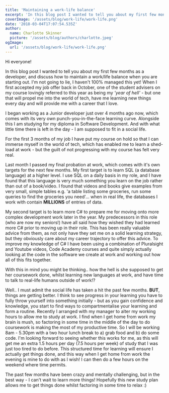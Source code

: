 ```yaml
---
title: 'Maintaining a work-life balance'
excerpt: 'In this blog post I wanted to tell you about my first few months as a developer, and discuss how to maintain a work/life balance when you are starting out..'
coverImage: '/assets/blog/work-life/work-life.png'
date: '2018-03-04T17:07:54.535Z'
author:
  name: Charlotte Skinner
  picture: '/assets/blog/authors/charlotte.jpeg'
ogImage:
  url: '/assets/blog/work-life/work-life.png'
---
```


Hi everyone!

In this blog post I wanted to tell you about my first few months as a developer, and discuss how to maintain a work/life balance when you are starting out. I'm not going to lie, I haven't 100% managed this yet! When I first accepted my job offer back in October, one of the student advisers on my course lovingly referred to this year as being my *'year of hell'* - but one that will propel me into the world of tech, have me learning new things every day and will provide me with a career that I love.

I began working as a Junior developer just over 4 months ago now, which comes with its very own punch-you-in-the-face learning curve. Alongside this I am studying for my diploma in Software Development. And with what little time there is left in the day - I am supposed to fit in a social life.

For the first 3 months of my job I have put my course on hold so that I can immerse myself in the world of tech, which has enabled me to learn a shed-load at work - but the guilt of not progressing with my course has felt very real.

Last month I passed my final probation at work, which comes with it's own targets for the next few months. My first target is to learn SQL (a database language) at a higher level. I use SQL on a daily basis in my role, and I have found that this language is very much something you learn on the job rather than out of a book/video. I found that videos and books give examples from very small, simple tables e.g. 'a table listing some groceries, run some queries to find the groceries you need'... when in real life, the databases I work with contain **MILLIONS** of entries of data.

My second target is to learn more C# to prepare me for moving onto more complex development work later in the year. My predecessors in this role (who are now my seniors!) have all said how they wished they had learned more C# prior to moving up in their role. This has been really valuable advice from them, as not only have they set me on a solid learning strategy, but they obviously care about my career trajectory to offer this advice. To improve my knowledge of C# I have been using a combination of Pluralsight and Youtube videos, Code Academy courses and quite simply actually looking at the code in the software we create at work and working out how all of this fits together.

With this in mind you might be thinking.. how the hell is she supposed to get her coursework done, whilst learning new languages at work, and have time to talk to real-life humans outside of work!?

Well.. I must admit the social life has taken a hit the past few months. **BUT**, things are getting better. I think to see progress in your learning you have to fully throw yourself into something initially - but as you gain confidence and knowledge, you start to find ways to compartmentalise your learning and form a routine. Recently I arranged with my manager to alter my working hours to allow me to study at work. I find when I get home from work my brain is mush, so factoring in some time in the middle of the day to do coursework is making the most of my productive time. So I will be working 8am - 5.30pm with a two hour lunch break to a) grab food and b) do some code. I'm looking forward to seeing whether this works for me, as this will get me an extra 1.5 hours per day (7.5 hours per week) of study that I was just too tired to do before. This structured time for learning will ensure I actually get things done, and this way when I get home from work the evening is mine to do with as I wish! I can then do a few hours on the weekend where time permits.

The past few months have been crazy and mentally challenging, but in the best way - I can't wait to learn more things! Hopefully this new study plan allows me to get things done whilst factoring in some time to relax :)
